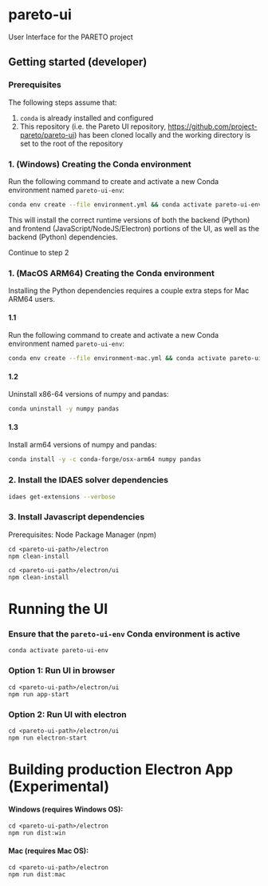 # pareto-ui
User Interface for the PARETO project

## Getting started (developer)

### Prerequisites

The following steps assume that:

1. `conda` is already installed and configured
2. This repository (i.e. the Pareto UI repository, https://github.com/project-pareto/pareto-ui) has been cloned locally and the working directory is set to the root of the repository

### 1. (Windows) Creating the Conda environment

Run the following command to create and activate a new Conda environment named `pareto-ui-env`:

```sh
conda env create --file environment.yml && conda activate pareto-ui-env
```

This will install the correct runtime versions of both the backend (Python) and frontend (JavaScript/NodeJS/Electron) portions of the UI, as well as the backend (Python) dependencies.

Continue to step 2

### 1. (MacOS ARM64) Creating the Conda environment

Installing the Python dependencies requires a couple extra steps for Mac ARM64 users. 

#### 1.1

Run the following command to create and activate a new Conda environment named `pareto-ui-env`:

```sh
conda env create --file environment-mac.yml && conda activate pareto-ui-env
```

#### 1.2

Uninstall x86-64 versions of numpy and pandas:

```sh
conda uninstall -y numpy pandas
```

#### 1.3

Install arm64 versions of numpy and pandas:

```sh
conda install -y -c conda-forge/osx-arm64 numpy pandas
```


### 2. Install the IDAES solver dependencies

```sh
idaes get-extensions --verbose
```

### 3. Install Javascript dependencies

Prerequisites: Node Package Manager (npm)

```console
cd <pareto-ui-path>/electron
npm clean-install
```

```console
cd <pareto-ui-path>/electron/ui
npm clean-install
```

# Running the UI

### Ensure that the `pareto-ui-env` Conda environment is active

```console
conda activate pareto-ui-env
```

### Option 1: Run UI in browser

```console
cd <pareto-ui-path>/electron/ui
npm run app-start
```

### Option 2: Run UI with electron

```console
cd <pareto-ui-path>/electron/ui
npm run electron-start
```

# Building production Electron App (Experimental)

#### Windows (requires Windows OS):

```console
cd <pareto-ui-path>/electron
npm run dist:win
```

#### Mac (requires Mac OS):

```console
cd <pareto-ui-path>/electron
npm run dist:mac
```